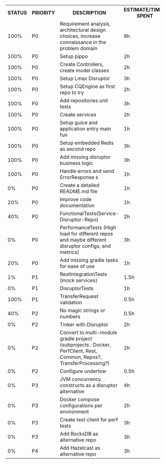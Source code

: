 
<table align=center>
    <tr>
        <th>STATUS</td>
        <th>PRIORITY</td>
        <th>DESCRIPTION</td>
        <th>ESTIMATE/TIME-SPENT</td>
    </tr>
    <tr>
        <td>100%</td>
        <td>P0</td>
        <td>Requirement analysis, architectural design choices, increase connaissance in the  problem domain</td>
        <td>8h</td>
    </tr>
    <tr>
        <td>100%</td>
        <td>P0</td>
        <td>Setup pippo</td>
        <td>2h</td>
    </tr>
    <tr>
        <td>100%</td>
        <td>P0</td>
        <td>Create Controllers, create model classes</td>
        <td>2h</td>
    </tr>
    <tr>
        <td>100%</td>
        <td>P0</td>
        <td>Setup Lmax Disruptor</td>
        <td>3h</td>
    </tr>
    <tr>
        <td>100%</td>
        <td>P0</td>
        <td>Setup CQEngine as first repo to try</td>
        <td>2h</td>
    </tr>
    <tr>
        <td>100%</td>
        <td>P0</td>
        <td>Add repositories unit tests</td>
        <td>3h</td>
    </tr>
    <tr>
        <td>100%</td>
        <td>P0</td>
        <td>Create services</td>
        <td>2h</td>
    </tr>
    <tr>
        <td>100%</td>
        <td>P0</td>
        <td>Setup guice and application entry main fun</td>
        <td>1h</td>
    </tr>
    <tr>
        <td>100%</td>
        <td>P0</td>
        <td>Setup embedded Redis as second repo</td>
        <td>3h</td>
    </tr>
    <tr>
        <td>100%</td>
        <td>P0</td>
        <td>Add missing disruptor business logic</td>
        <td>3h</td>
    </tr>
    <tr>
        <td>100%</td>
        <td>P0</td>
        <td>Handle errors and send ErrorResponse s</td>
        <td>1h</td>
    </tr>
    <tr>
        <td>0%</td>
        <td>P0</td>
        <td>Create a detailed README.md file</td>
        <td>1h</td>
    </tr>
    <tr>
        <td>20%</td>
        <td>P0</td>
        <td>Improve code documentation</td>
        <td>1h</td>
    </tr>
    <tr>
        <td>40%</td>
        <td>P0</td>
        <td>FunctionalTests(Service-Disruptor-Repo)</td>
        <td>2h</td>
    </tr>
    <tr>
        <td>0%</td>
        <td>P0</td>
        <td>PerformanceTests (High load for different repos and maybe different disruptor configs, and metrics)</td>
        <td>3h</td>
    </tr>
    <tr>
        <td>20%</td>
        <td>P0</td>
        <td>Add missing gradle tasks for ease of use</td>
        <td>1h</td>
    </tr>
    <tr>
        <td>1%</td>
        <td>P1</td>
        <td>RestIntegrationTests (mock services)</td>
        <td>1.5h</td>
    </tr>
    <tr>
        <td>0%</td>
        <td>P1</td>
        <td>DisruptorTests</td>
        <td>1h</td>
    </tr>
    <tr>
        <td>100%</td>
        <td>P1</td>
        <td>TransferRequest validation</td>
        <td>0.5h</td>
    </tr>
    <tr>
        <td>40%</td>
        <td>P2</td>
        <td>No magic strings or numbers</td>
        <td>0.5h</td>
    </tr>
    <tr>
        <td>0%</td>
        <td>P2</td>
        <td>Tinker with Disruptor</td>
        <td>2h</td>
    </tr>
    <tr>
        <td>0%</td>
        <td>P2</td>
        <td>Convert to multi-module gradle project (subprojects : Docker, PerfClient, Rest, Common, Repos?, TransferProcessing?)</td>
        <td>2h</td>
    </tr>
    <tr>
        <td>0%</td>
        <td>P2</td>
        <td>Configure undertow</td>
        <td>0.5h</td>
    </tr>
    <tr>
        <td>0%</td>
        <td>P3</td>
        <td>JVM concurrency constructs as a disruptor alternative</td>
        <td>4h</td>
    </tr>
    <tr>
        <td>0%</td>
        <td>P3</td>
        <td>Docker compose configurations per environment</td>
        <td>2h</td>
    </tr>
    <tr>
        <td>0%</td>
        <td>P3</td>
        <td>Create test client for perf tests</td>
        <td>3h</td>
    </tr>
    <tr>
        <td>0%</td>
        <td>P3</td>
        <td>Add RocksDB as alternative repo</td>
        <td>3h</td>
    </tr>
    <tr>
        <td>0%</td>
        <td>P4</td>
        <td>Add Hazelcast as alternative repo</td>
        <td>3h</td>
    </tr>
